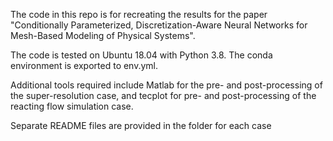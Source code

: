The code in this repo is for recreating the results for the paper "Conditionally Parameterized, Discretization-Aware Neural Networks for Mesh-Based Modeling of Physical Systems".

The code is tested on Ubuntu 18.04 with Python 3.8. The conda environment is exported to env.yml.

Additional tools required include Matlab for the pre- and post-processing of the super-resolution case, and tecplot for pre- and post-processing of the reacting flow simulation case.

Separate README files are provided in the folder for each case